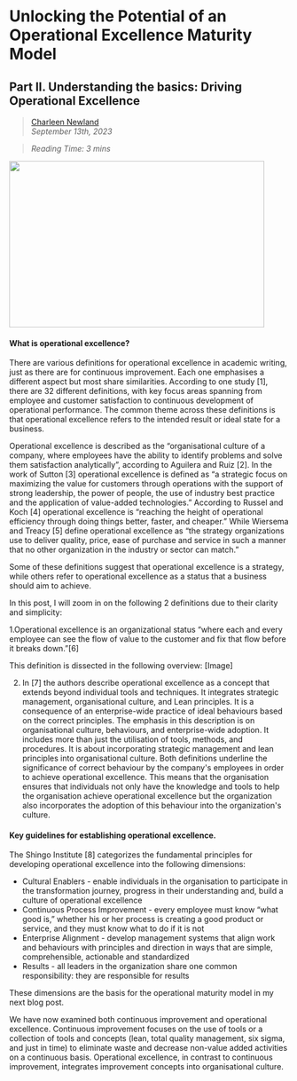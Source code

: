 # Unlocking the Potential of an Operational Excellence Maturity Model
## Part II. Understanding the basics: Driving Operational Excellence


>[Charleen Newland](http://newlandcharleen.com/)<br/>
>*September 13th, 2023*<br/>

>*Reading Time: 3 mins*
>
><p align="center">
<img width="460" height="300" src="https://github.com/charleennewland/blog/issues/3#issue-1893237222/460/300">
</p>

#### What is operational excellence?
There are various definitions for operational excellence in academic writing, just as there are for continuous improvement. Each one emphasises a different aspect but most share similarities. According to one study [1], there are 32 different definitions, with key focus areas spanning from employee and customer satisfaction to continuous development of operational performance. The common theme across these definitions is that operational excellence refers to the intended result or ideal state for a business.

Operational excellence is described as the “organisational culture of a company, where employees have the ability to identify problems and solve them satisfaction analytically”, according to Aguilera and Ruiz [2]. In the work of Sutton [3] operational excellence is defined as “a strategic focus on maximizing the value for customers through operations with the support of strong leadership, the power of people, the use of industry best practice and the application of value-added technologies.” According to Russel and Koch [4] operational excellence is “reaching the height of operational efficiency through doing things better, faster, and cheaper.” While Wiersema and Treacy [5] define operational excellence as “the strategy organizations use to deliver quality, price, ease of purchase and service in such a manner that no other organization in the industry or sector can match.”

Some of these definitions suggest that operational excellence is a strategy, while others refer to operational excellence as a status that a business should aim to achieve. 

In this post, I will zoom in on the following 2 definitions due to their clarity and simplicity:

1.Operational excellence is an organizational status “where each and every employee can see the flow of value to the customer and fix that flow before it breaks down.”[6]

This definition is dissected in the following overview:
[Image]

2. In [7] the authors describe operational excellence as a concept that extends beyond individual tools and techniques. It integrates strategic management, organisational culture, and Lean principles. It is a consequence of an enterprise-wide practice of ideal behaviours based on the correct principles.
The emphasis in this description is on organisational culture, behaviours, and enterprise-wide adoption. It includes more than just the utilisation of tools, methods, and procedures. It is about incorporating strategic management and lean principles into organisational culture.
Both definitions underline the significance of correct behaviour by the company's employees in order to achieve operational excellence. This means that the organisation ensures that individuals not only have the knowledge and tools to help the organisation achieve operational excellence but the organization also incorporates the adoption of this behaviour into the organization's culture.

#### Key guidelines for establishing operational excellence.

The Shingo Institute [8] categorizes the fundamental principles for developing operational excellence into the following dimensions:

- Cultural Enablers - enable individuals in the organisation to participate in the transformation journey, progress in their understanding and, build a culture of operational excellence 
- Continuous Process Improvement - every employee must know “what good is,” whether his or her process is creating a good product or service, and they must know what to do if it is not
- Enterprise Alignment - develop management systems that align work and behaviours with principles and direction in ways that are simple, comprehensible, actionable and standardized
- Results - all leaders in the organization share one common responsibility: they are responsible for results

These dimensions are the basis for the operational maturity model in my next blog post.

We have now examined both continuous improvement and operational excellence. Continuous improvement focuses on the use of tools or a collection of tools and concepts (lean, total quality management, six sigma, and just in time) to eliminate waste and decrease non-value added activities on a continuous basis. Operational excellence, in contrast to continuous improvement, integrates improvement concepts into organisational culture. 




